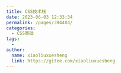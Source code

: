 ```yaml
---
title: CSS技术栈
date: 2023-06-03 12:33:34
permalink: /pages/394404/
categories:
  - CSS基础
tags:
  - 
author: 
  name: xiaoliuxuesheng
  link: https://gitee.com/xiaoliuxuesheng
---
```


